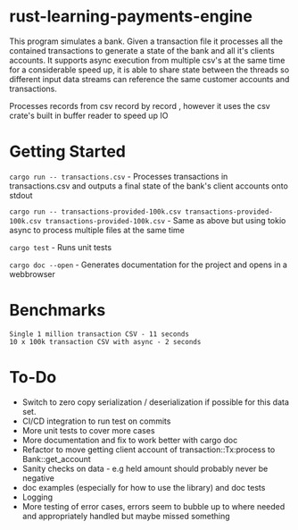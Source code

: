 # rust-learning-payments-engine

This program simulates a bank. Given a transaction file it processes all the contained transactions to generate a state of the bank and all it's clients accounts.
It supports async execution from multiple csv's at the same time for a considerable speed up, it is able to share state between the threads so different input data streams can reference the same customer accounts and transactions.

Processes records from csv record by record , however it uses the csv crate's built in buffer reader to speed up IO


# Getting Started

`cargo run -- transactions.csv` - Processes transactions in transactions.csv and outputs a final state of the bank's client accounts onto stdout

`cargo run -- transactions-provided-100k.csv transactions-provided-100k.csv transactions-provided-100k.csv` - Same as above but using tokio async to process multiple files at the same time

`cargo test` - Runs unit tests

`cargo doc --open` - Generates documentation for the project and opens in a webbrowser

# Benchmarks

```
Single 1 million transaction CSV - 11 seconds
10 x 100k transaction CSV with async - 2 seconds
```

# To-Do
 
- Switch to zero copy serialization / deserialization if possible for this data set.
- CI/CD integration to run test on commits 
- More unit tests to cover more cases
- More documentation and fix to work better with cargo doc 
- Refactor to move getting client account of transaction::Tx:process to Bank::get_account
- Sanity checks on data - e.g held amount should probably never be negative
- doc examples (especially for how to use the library) and doc tests
- Logging
- More testing of error cases, errors seem to bubble up to where needed and appropriately handled but maybe missed something
